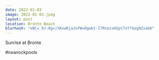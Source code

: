 ```yaml
---
date: 2022-01-03
image: 2022-01-03.jpeg
layout: post
location: Bronte Beach
blurhash: "eBC=_9J:0g=|%KxwRjaJofW=0gwb}-I?RnozxHIpt7xY?Gog9Zxabb"
---
```


Sunrise at Bronte

#nswrockpools
